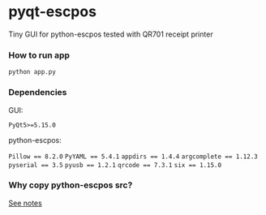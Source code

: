 # pyqt-escpos
Tiny GUI for python-escpos tested with QR701 receipt printer

### How to run app

`python app.py`

### Dependencies

GUI:

`PyQt5>=5.15.0`

python-escpos:

`Pillow == 8.2.0`
`PyYAML == 5.4.1`
`appdirs == 1.4.4`
`argcomplete == 1.12.3`
`pyserial == 3.5`
`pyusb == 1.2.1`
`qrcode == 7.3.1`
`six == 1.15.0`

### Why copy python-escpos src?

[See notes](escpos/NOTES.txt)